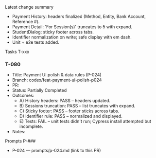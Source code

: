 Latest change summary
- Payment History: headers finalized (Method, Entity, Bank Account, Reference #).
- Payment Detail: 'For Session(s)' truncates to 5 with expand.
- StudentDialog: sticky footer across tabs.
- Identifier normalization on write; safe display with em dash.
- Unit + e2e tests added.

Tasks T-xxx
### T-080
- Title: Payment UI polish & data rules (P-024)
- Branch: codex/feat-payment-ui-polish-p024
- PR: <link to this PR>
- Status: Partially Completed
- Outcomes:
  - A) History headers: PASS – headers updated.
  - B) Sessions truncation: PASS – list truncates with expand.
  - C) Sticky footer: PASS – footer sticks across tabs.
  - D) Identifier rule: PASS – normalized and displayed.
  - E) Tests: FAIL – unit tests didn't run; Cypress install attempted but incomplete.
- Notes:

Prompts P-###
- P-024 — prompts/p-024.md (link to this PR)
